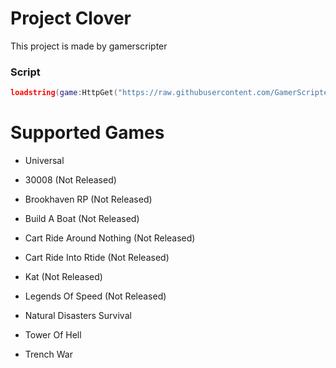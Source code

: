 # Project Clover
This project is made by gamerscripter

### Script
```lua
loadstring(game:HttpGet("https://raw.githubusercontent.com/GamerScripter/Project-Clover/main/loader"))()
```

# Supported Games
- Universal

- 30008 (Not Released)

- Brookhaven RP (Not Released)

- Build A Boat (Not Released)

- Cart Ride Around Nothing (Not Released)

- Cart Ride Into Rtide (Not Released)

- Kat (Not Released)

- Legends Of Speed (Not Released)

- Natural Disasters Survival

- Tower Of Hell

- Trench War
